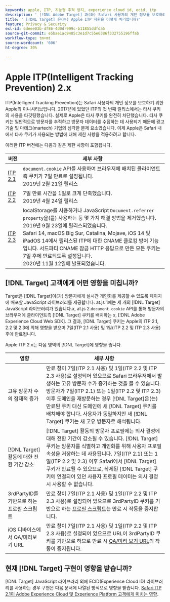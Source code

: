 ```yaml
---
keywords: apple, ITP, 지능형 추적 방지, experience cloud id, ecid, itp
description: ' [!DNL Adobe Target] 과(와) Safari 사용자의 개인 정보를 보호하려는 Apple ITP(Intelligent Tracking Prevention) 이니셔티브의 영향에 대해 알아봅니다.'
title: ' [!DNL Target] 은(는) Apple ITP 지원을 어떻게 처리합니까?'
feature: Privacy & Security
exl-id: 6deee03b-df86-4d0d-999c-b11855ddfda5
source-git-commit: e5bae1ac9485c3e1d7c55e6386f332755196ffab
workflow-type: tm+mt
source-wordcount: '606'
ht-degree: 30%

---
```


# Apple ITP(Intelligent Tracking Prevention) 2.x

ITP(Intelligent Tracking Prevention)는 Safari 사용자의 개인 정보를 보호하기 위한 Apple의 이니셔티브입니다. 2017년에 있었던 ITP의 첫 번째 릴리스에서는 타사 쿠키의 사용을 타깃팅했습니다. 실제로 Apple은 타사 쿠키를 완전히 차단했습니다. 타사 쿠키는 일반적으로 방문자를 추적하고 방문자 데이터를 수집하는 데 사용되기 때문에 광고 기술 및 마테크(martech) 기업의 심각한 문제 요소였습니다. 이제 Apple은 Safari 내에서 타사 쿠키가 사용되는 방법에 대해 제한 사항을 적용하려고 합니다.

이러한 ITP 버전에는 다음과 같은 제한 사항이 포함됩니다.

| 버전 | 세부 사항 |
| --- | --- |
| [ITP 2.1](https://webkit.org/blog/8613/intelligent-tracking-prevention-2-1/) | `document.cookie` API를 사용하여 브라우저에 배치된 클라이언트측 쿠키가 7일 만료로 설정됩니다.<br />2019년 2월 21일 릴리스 |
| [ITP 2.2](https://webkit.org/blog/8828/intelligent-tracking-prevention-2-2/) | 7일 만료 시간을 1일로 크게 단축했습니다.<br />2019년 4월 24일 릴리스 |
| [ITP 2.3](https://webkit.org/blog/9521/intelligent-tracking-prevention-2-3/) | localStorage를 사용하거나 JavaScript `Document.referrer property`을(를) 사용하는 등 몇 가지 해결 방법을 제거했습니다.<br />2019년 9월 23일에 릴리스되었습니다.<br />Safari 14, macOS Big Sur, Catalina, Mojave, iOS 14 및 iPadOS 14에서 릴리스된 ITP에 대한 CNAME 클로킹 방어 기능입니다. 서드파티 CNAME 잠금 HTTP 응답으로 만든 모든 쿠키는 7일 후에 만료되도록 설정됩니다.<br />2020년 11월 12일에 발표되었습니다. |

## [!DNL Target] 고객에게 어떤 영향을 미칩니까?

Target은 [!DNL Target]이(가) 방문자에게 실시간 개인화를 제공할 수 있도록 페이지에 배포할 JavaScript 라이브러리를 제공합니다. at.js 1에는 세 개의 [!DNL Target] JavaScript 라이브러리가 있습니다.*x*, at.js 2.`document.cookie` API를 통해 방문자의 브라우저에 클라이언트측 [!DNL Target] 쿠키를 배치하는 *x*, [!DNL Adobe Experience Cloud Web SDK]. 그 결과, [!DNL Target] 쿠키는 Apple의 ITP 2.1, 2.2 및 2.3에 의해 영향을 받으며 7일(ITP 2.1 사용) 및 1일(ITP 2.2 및 ITP 2.3 사용) 후에 만료됩니다.

Apple ITP 2.x는 다음 영역의 [!DNL Target]에 영향을 줍니다.

| 영향 | 세부 사항 |
| --- | --- |
| 고유 방문자 수의 잠재적 증가 | 만료 창이 7일(ITP 2.1 사용) 및 1일(ITP 2.2 및 ITP 2.3 사용)로 설정되어 있으므로 Safari 브라우저에서 발생하는 고유 방문자 수가 증가하는 것을 볼 수 있습니다. 방문자가 7일(ITP 2.1) 또는 1일(ITP 2.2 및 ITP 2.3) 이후 도메인을 재방문하는 경우 [!DNL Target]은(는) 만료된 쿠키 대신 도메인에 새 [!DNL Target] 쿠키를 배치해야 합니다. 사용자가 동일하지만 새 [!DNL Target] 쿠키는 새 고유 방문자로 해석됩니다. |
| [!DNL Target] 활동에 대한 전환 기간 감소 | [!DNL Target] 활동의 방문자 프로필에는 의사 결정에 대해 전환 기간이 감소될 수 있습니다. [!DNL Target] 쿠키는 방문자를 식별하고 개인화를 위해 사용자 프로필 속성을 저장하는 데 사용됩니다. 7일(ITP 2.1) 또는 1일(ITP 2.2 및 2.3) 이후 Safari에서 [!DNL Target] 쿠키가 만료될 수 있으므로, 삭제된 [!DNL Target] 쿠키에 연결되어 있던 사용자 프로필 데이터는 의사 결정 시 사용할 수 없습니다. |
| 3rdPartyID를 기반으로 하는 프로필 스크립트 | 만료 창이 7일(ITP 2.1 사용) 및 1일(ITP 2.2 및 ITP 2.3 사용)로 설정되어 있으므로 3rdPartyID 쿠키를 기반으로 하는 [프로필 스크립트](https://experienceleague.adobe.com/docs/target/using/audiences/visitor-profiles/profile-parameters.html?lang=ko)는 만료 시 작동을 중지합니다. |
| iOS 디바이스에서 QA/미리보기 URL | 만료 창이 7일(ITP 2.1 사용) 및 1일(ITP 2.2 및 ITP 2.3 사용)로 설정되어 있으므로 URL이 3rdPartyID 쿠키를 기반으로 하므로 만료 시 [QA/미리 보기 URL](https://experienceleague.adobe.com/docs/target/using/activities/activity-qa/activity-qa.html?lang=ko)의 작동이 중지됩니다. |

## 현재 [!DNL Target] 구현이 영향을 받습니까?

[!DNL Target] JavaScript 라이브러리 외에 ECID(Experience Cloud ID) 라이브러리를 사용하는 경우 구현은 다음 문서에 나열된 방식으로 영향을 받습니다. [Safari ITP 2.1이 Adobe Experience Cloud 및 Experience Platform 고객에게 미치는 영향](https://medium.com/adobetech/safari-itp-2-1-impact-on-adobe-experience-cloud-customers-9439cecb55ac).
